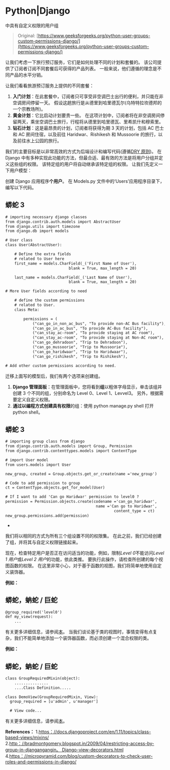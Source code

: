 # Python|Django

中具有自定义权限的用户组

> Original: [https://www.geeksforgeeks.org/python-user-groups-custom-permissions-django/](https://www.geeksforgeeks.org/python-user-groups-custom-permissions-django/)

让我们考虑一下旅行预订服务，它们是如何处理不同的计划和套餐的。 该公司提供了订阅者订阅不同套餐后可获得的产品列表。 一般来说，他们遵循的理念是不同产品的水平分销。

让我们看看旅游预订服务上提供的不同套餐：

1.  **入门计划**：在此套餐中，订阅者只可享受非空调巴士出行的便利，并只能在非空调房间停留一天。 假设这趟旅行是从德里到哈里德瓦尔(乌特特拉坎德邦的一个宗教场所)。
2.  **黄金计划**：它比启动计划要贵一些。 在这项计划中，订阅者将在非空调房间停留两天，乘坐空调巴士旅行，行程将从德里到哈里德瓦、里希凯什和穆索里。
3.  **钻石计划**：这是最昂贵的计划，订阅者将获得为期 3 天的计划，包括 AC 巴士和 AC 房间住宿，以及前往 Haridwar、Rishikesh 和 Mussoorie 的旅行，以及前往水上公园的旅行。

我们的主要目标是以非常高效的方式为后端设计和编写代码(遵循[DRY 原则](https://en.wikipedia.org/wiki/Don%27t_repeat_yourself))。
在 Django 中有多种实现此功能的方法，但最合适、最有效的方法是将用户分组并定义这些组的权限。 该特定组的用户将自动继承该特定组的权限。 让我们先定义一下用户模型：

创建 Django 应用程序**个用户**。 在 Models.py 文件中的‘Users’应用程序目录下，编写以下代码。

## 蟒蛇 3

```html
# importing necessary django classes
from django.contrib.auth.models import AbstractUser
from django.utils import timezone
from django.db import models

# User class
class User(AbstractUser):

    # Define the extra fields
    # related to User here
    first_name = models.CharField(_('First Name of User'),
                            blank = True, max_length = 20)

    last_name = models.CharField(_('Last Name of User'),
                            blank = True, max_length = 20)

# More User fields according to need

    # define the custom permissions
    # related to User.
    class Meta:

        permissions = (
            ("can_go_in_non_ac_bus", "To provide non-AC Bus facility"),
            ("can_go_in_ac_bus", "To provide AC-Bus facility"),
            ("can_stay_ac-room", "To provide staying at AC room"),
            ("can_stay_ac-room", "To provide staying at Non-AC room"),
            ("can_go_dehradoon", "Trip to Dehradoon"),
            ("can_go_mussoorie", "Trip to Mussoorie"),
            ("can_go_haridwaar", "Trip to Haridwaar"),
            ("can_go_rishikesh", "Trip to Rishikesh"),

# Add other custom permissions according to need.
```

迁移上面写的模型后，我们有两个选项来创建组。

1.  **Django 管理面板**：在管理面板中，您将看到**组**以粗体字母显示，单击该组并创建 3 个不同的组，分别命名为 Level 0、Level 1、Levvel3。 另外，根据需要定义自定义权限。
2.  **通过以编程方式创建具有权限**的组：使用 python manage.py shell 打开 python shell。

## 蟒蛇 3

```html
# importing group class from django
from django.contrib.auth.models import Group, Permission
from django.contrib.contenttypes.models import ContentType

# import User model
from users.models import User

new_group, created = Group.objects.get_or_create(name ='new_group')

# Code to add permission to group
ct = ContentType.objects.get_for_model(User)

# If I want to add 'Can go Haridwar' permission to level0 ?
permission = Permission.objects.create(codename ='can_go_haridwar',
                                        name ='Can go to Haridwar',
                                                content_type = ct)
new_group.permissions.add(permission)
```

*
我们将以相同的方式为所有三个组设置不同的权限集。 在此之前，我们已经创建了组，并将其与自定义权限链接起来。

现在，检查特定用户是否正在访问适当的功能，例如，限制*Level 0*不能访问*Level 1 用户*或*Level 2 用户*的功能，依此类推。 要执行此操作，请检查所创建的每个视图函数的权限。
在这里非常小心，对于基于函数的视图，我们将简单地使用自定义装饰器。

**例如：**

## 蟒蛇，蚺蛇 / 巨蛇

```html
@group_required('level0')
def my_view(request):
    ...
```

有关更多详细信息，请参阅[本](https://djangosnippets.org/snippets/10508/)。
当我们谈论基于类的视图时，事情变得有点复杂，我们不能简单地添加一个装饰器函数，而必须创建一个混合权限的类。

**例如：**

## 蟒蛇，蚺蛇 / 巨蛇

```html
class GroupRequiredMixin(object):
    ...............
    ....Class Definition.....

class DemoView(GroupRequiredMixin, View):
  group_required = [u'admin', u'manager']

  # View code...
```

有关更多详细信息，请参阅[本](https://gist.github.com/ceolson01/206139a093b3617155a6)。

**References：**
1.[https：//docs.djangoproject.com/en/1.11/topics/class-based-views/mixins/](https://docs.djangoproject.com/en/1.11/topics/class-based-views/mixins/)
2.[http：//bradmontgomery.blogspot.in/2009/04/restricting-access-by-group-in-djangangangin。 Django-view-decorators.html](http://bradmontgomery.blogspot.in/2009/04/restricting-access-by-group-in-django.html)
4.[https：//micropyramid.com/blog/custom-decorators-to-check-user-roles-and-permissions-in-django/](https://micropyramid.com/blog/custom-decorators-to-check-user-roles-and-permissions-in-django/)